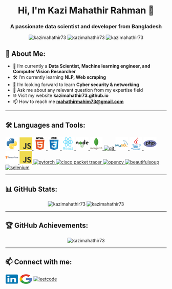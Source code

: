 <h1 align="center">Hi, I'm Kazi Mahathir Rahman 🤡</h1>
<h3 align="center">A passionate data scientist and developer from Bangladesh </h3>

<p align="center">
  <img src="https://komarev.com/ghpvc/?username=kazimahathir73&label=Profile%20views&color=0e75b6&style=flat" alt="kazimahathir73" />
  <img src="https://img.shields.io/github/followers/kazimahathir73?label=Followers" alt="kazimahathir73" />
  <img src="https://img.shields.io/github/stars/kazimahathir73?label=Stars" alt="kazimahathir73" />
</p>

## 🚀 About Me:
- 💼 I’m currently a **Data Scientist, Machine learning engineer, and Computer Vision Researcher**
- 🛠️ I’m currently learning **NLP, Web scraping**
- 🎯 I’m looking forward to learn **Cyber security & networking**
- 💬 Ask me about any relevant question from my expertise field
- 🌐 Visit my website **kazimahathir73.github.io**
- 📫 How to reach me **mahathirmahim73@gmail.com**

---

## 🛠️ Languages and Tools:

<p align="left">
  <a href="https://www.python.org" target="_blank"> <img src="https://raw.githubusercontent.com/devicons/devicon/master/icons/python/python-original.svg" alt="python" width="40" height="40"/> </a>
  <a href="https://developer.mozilla.org/en-US/docs/Web/JavaScript" target="_blank"> <img src="https://raw.githubusercontent.com/devicons/devicon/master/icons/javascript/javascript-original.svg" alt="javascript" width="40" height="40"/> </a>
  <a href="https://www.w3.org/html/" target="_blank"> <img src="https://raw.githubusercontent.com/devicons/devicon/master/icons/html5/html5-original-wordmark.svg" alt="html5" width="40" height="40"/> </a>
  <a href="https://www.w3schools.com/css/" target="_blank"> <img src="https://raw.githubusercontent.com/devicons/devicon/master/icons/css3/css3-original-wordmark.svg" alt="css3" width="40" height="40"/> </a>
  <a href="https://reactjs.org/" target="_blank"> <img src="https://raw.githubusercontent.com/devicons/devicon/master/icons/react/react-original-wordmark.svg" alt="react" width="40" height="40"/> </a>
  <a href="https://nodejs.org" target="_blank"> <img src="https://raw.githubusercontent.com/devicons/devicon/master/icons/nodejs/nodejs-original-wordmark.svg" alt="nodejs" width="40" height="40"/> </a>
  <a href="https://www.mongodb.com/" target="_blank"> <img src="https://raw.githubusercontent.com/devicons/devicon/master/icons/mongodb/mongodb-original-wordmark.svg" alt="mongodb" width="40" height="40"/> </a>
  <a href="https://git-scm.com/" target="_blank"> <img src="https://www.vectorlogo.zone/logos/git-scm/git-scm-icon.svg" alt="git" width="40" height="40"/> </a>
  <a href="https://www.mysql.com/" target="_blank"> <img src="https://raw.githubusercontent.com/devicons/devicon/master/icons/mysql/mysql-original-wordmark.svg" alt="mysql" width="40" height="40"/> </a>
  <a href="https://www.java.com/" target="_blank"> <img src="https://raw.githubusercontent.com/devicons/devicon/master/icons/java/java-original.svg" alt="java" width="40" height="40"/> </a>
  <a href="https://www.php.net/" target="_blank"> <img src="https://raw.githubusercontent.com/devicons/devicon/master/icons/php/php-original.svg" alt="php" width="40" height="40"/> </a>
  <a href="https://www.tensorflow.org/" target="_blank"> <img src="https://raw.githubusercontent.com/devicons/devicon/master/icons/tensorflow/tensorflow-original-wordmark.svg" alt="tensorflow" width="40" height="40"/> </a>
  <a href="https://developer.mozilla.org/en-US/docs/Web/JavaScript" target="_blank"> <img src="https://raw.githubusercontent.com/devicons/devicon/master/icons/javascript/javascript-original.svg" alt="javascript" width="40" height="40"/> </a>
  <a href="https://pytorch.org/" target="_blank"> <img src="https://www.vectorlogo.zone/logos/pytorch/pytorch-icon.svg" alt="pytorch" width="40" height="40"/> </a>
  <a href="https://developer.cisco.com/" target="_blank"> <img src="https://www.vectorlogo.zone/logos/cisco/cisco-icon.svg" alt="cisco packet tracer" width="40" height="40"/> </a>
  <a href="https://opencv.org/" target="_blank"> <img src="https://www.vectorlogo.zone/logos/opencv/opencv-icon.svg" alt="opencv" width="40" height="40"/> </a>
  <a href="https://www.crummy.com/software/BeautifulSoup/" target="_blank"> <img src="https://www.crummy.com/software/BeautifulSoup/10.1.jpg" alt="beautifulsoup" width="40" height="40"/> </a>
  <a href="https://www.selenium.dev/" target="_blank"> <img src="https://upload.wikimedia.org/wikipedia/commons/d/d5/Selenium_Logo.png" alt="selenium" width="40" height="40"/> </a>
</p>

---

## 📊 GitHub Stats:
<p align="center">
  <img src="https://github-readme-stats.vercel.app/api?username=kazimahathir73&show_icons=true&theme=radical" alt="kazimahathir73" width="400" height="220"/>
  <img src="https://github-readme-stats.vercel.app/api/top-langs?username=kazimahathir73&show_icons=true&locale=en&layout=compact&theme=radical" alt="kazimahathir73" width="400" height="190"/>
</p>

---

## 🏆 GitHub Achievements:
<p align="center">
  <img src="https://github-profile-trophy.vercel.app/?username=kazimahathir73&theme=darkhub" alt="kazimahathir73" />
</p>

---

## 📫 Connect with me:
<p align="left">
  <a href="https://www.linkedin.com/in/kazi-mahathir-rahman-121032210/" target="_blank"><img align="center" src="https://raw.githubusercontent.com/devicons/devicon/master/icons/linkedin/linkedin-original.svg" alt="yourlinkedin" height="30" width="40" /></a>
  <a href="mailto:mahathirmahim73@gmail.com" target="_blank"><img align="center" src="https://raw.githubusercontent.com/devicons/devicon/master/icons/google/google-original.svg" alt="email" height="30" width="40" /></a>
  <a href="https://leetcode.com/u/mahathirmahim73/" target="_blank"><img align="center" src="https://upload.wikimedia.org/wikipedia/commons/1/19/LeetCode_logo_black.png" alt="leetcode" height="30" width="40" /></a>
</p>
